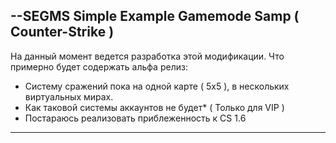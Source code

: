 --SEGMS
Simple Example Gamemode Samp ( Counter-Strike )
-------
На данный момент ведется разработка этой модификации. 
Что примерно будет содержать альфа релиз:
- Систему сражений пока на одной карте ( 5x5 ),  в нескольких виртуальных мирах. 
- Как таковой системы аккаунтов не будет* ( Только для VIP )
- Постараюсь реализовать приблеженность к CS 1.6
--------
